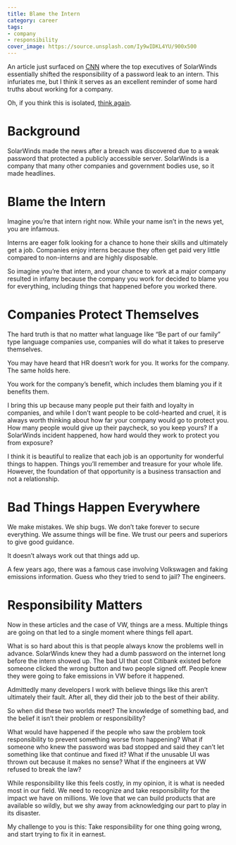 ```yaml
---
title: Blame the Intern
category: career
tags:
- company
- responsibility
cover_image: https://source.unsplash.com/Iy9wIDKL4YU/900x500
---
```

An article just surfaced on [CNN](https://edition.cnn.com/2021/02/26/politics/solarwinds123-password-intern/index.html) where the top executives of SolarWinds essentially shifted the responsibility of a password leak to an intern. This infuriates me, but I think it serves as an excellent reminder of some hard truths about working for a company.

Oh, if you think this is isolated, [think again](https://arstechnica.com/tech-policy/2021/02/citibank-just-got-a-500-million-lesson-in-the-importance-of-ui-design/).

# Background

SolarWinds made the news after a breach was discovered due to a weak password that protected a publicly accessible server. SolarWinds is a company that many other companies and government bodies use, so it made headlines.

# Blame the Intern

Imagine you’re that intern right now. While your name isn’t in the news yet, you are infamous.

Interns are eager folk looking for a chance to hone their skills and ultimately get a job. Companies enjoy interns because they often get paid very little compared to non-interns and are highly disposable.

So imagine you’re that intern, and your chance to work at a major company resulted in infamy because the company you work for decided to blame you for everything, including things that happened before you worked there.

# Companies Protect Themselves

The hard truth is that no matter what language like “Be part of our family” type language companies use, companies will do what it takes to preserve themselves.

You may have heard that HR doesn’t work for you. It works for the company. The same holds here.

You work for the company’s benefit, which includes them blaming you if it benefits them.

I bring this up because many people put their faith and loyalty in companies, and while I don’t want people to be cold-hearted and cruel, it is always worth thinking about how far your company would go to protect you. How many people would give up their paycheck, so you keep yours? If a SolarWinds incident happened, how hard would they work to protect you from exposure?

I think it is beautiful to realize that each job is an opportunity for wonderful things to happen. Things you’ll remember and treasure for your whole life. However, the foundation of that opportunity is a business transaction and not a relationship.

# Bad Things Happen Everywhere

We make mistakes. We ship bugs. We don’t take forever to secure everything. We assume things will be fine. We trust our peers and superiors to give good guidance.

It doesn’t always work out that things add up.

A few years ago, there was a famous case involving Volkswagen and faking emissions information. Guess who they tried to send to jail? The engineers.

# Responsibility Matters

Now in these articles and the case of VW, things are a mess. Multiple things are going on that led to a single moment where things fell apart.

What is so hard about this is that people always know the problems well in advance. SolarWinds knew they had a dumb password on the internet long before the intern showed up. The bad UI that cost Citibank existed before someone clicked the wrong button and two people signed off. People knew they were going to fake emissions in VW before it happened.

Admittedly many developers I work with believe things like this aren’t ultimately their fault. After all, they did their job to the best of their ability.

So when did these two worlds meet? The knowledge of something bad, and the belief it isn’t their problem or responsibility?

What would have happened if the people who saw the problem took responsibility to prevent something worse from happening? What if someone who knew the password was bad stopped and said they can’t let something like that continue and fixed it? What if the unusable UI was thrown out because it makes no sense? What if the engineers at VW refused to break the law?

While responsibility like this feels costly, in my opinion, it is what is needed most in our field. We need to recognize and take responsibility for the impact we have on millions. We love that we can build products that are available so wildly, but we shy away from acknowledging our part to play in its disaster.

My challenge to you is this: Take responsibility for one thing going wrong, and start trying to fix it in earnest.